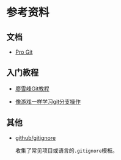 # 参考资料

## 文档

- [Pro Git](https://git-scm.com/book/zh/v2)

## 入门教程

- [廖雪峰Git教程](http://www.liaoxuefeng.com/wiki/0013739516305929606dd18361248578c67b8067c8c017b000)

- [像游戏一样学习git分支操作](https://learngitbranching.js.org/?locale=zh_CN)

## 其他

- [github/gitignore](https://github.com/github/gitignore)

  收集了常见项目或语言的`.gitignore`模板。
